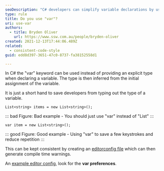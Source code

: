 ```yaml
---
seoDescription: "C# developers can simplify variable declarations by using the "var" keyword to infer the type from the initial assignment."
type: rule
title: Do you use "var"?
uri: use-var
authors:
  - title: Bryden Oliver
    url: https://www.ssw.com.au/people/bryden-oliver
created: 2021-12-13T17:44:06.489Z
related:
  - consistent-code-style
guid: edd8d397-3651-47c0-8737-fa38152558d1

---
```


In C# the "var" keyword can be used instead of providing an explicit type when declaring a variable. The type is then inferred from the initial assignment of the variable.
<!--endintro-->
It is just a short hand to save developers from typing out the type of a variable.

```
List<string> items = new List<string>();
```

::: bad
Figure: Bad example - You should just use "var" instead of "List<string>"
:::

```
var item = new List<string>();
```

::: good
Figure: Good example - Using "var" to save a few keystrokes and reduce repetition
:::

This can be kept consistent by creating an [editorconfig file](/consistent-code-style) which can then generate compile time warnings.

An [example editor config](https://github.com/SSWConsulting/SSW.CleanArchitecture/blob/main/.editorconfig), look for the **var preferences**.
